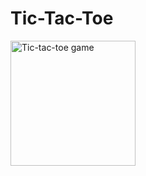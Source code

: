 # Tic-Tac-Toe
<img src=https://user-images.githubusercontent.com/88045655/151916402-6e25509a-0690-406b-86f0-1bf958537304.JPG alt="Tic-tac-toe game" width="200">
